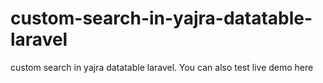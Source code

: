 # custom-search-in-yajra-datatable-laravel
custom search in yajra datatable laravel. You can also test live demo here
